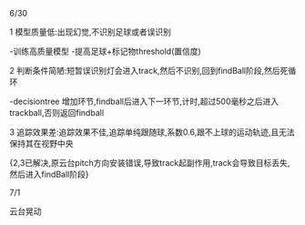 6/30

1 模型质量低:出现幻觉,不识别足球或者误识别

-训练高质量模型
-提高足球+标记物threshold(置信度)

2 判断条件简陋:短暂误识别灯会进入track,然后不识别,回到findBall阶段,然后死循环

-decisiontree 增加环节,findball后进入下一环节,计时,超过500毫秒之后进入trackball,否则返回findball

3 追踪效果差:追踪效果不佳,追踪单纯跟随球,系数0.6,跟不上球的运动轨迹,且无法保持其在视野中央

{2,3已解决,原云台pitch方向安装错误,导致track起副作用,track会导致目标丢失,然后进入findBall阶段}



7/1

云台晃动